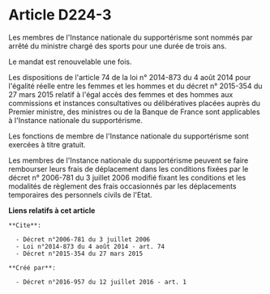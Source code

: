 # Article D224-3

Les membres de l'Instance nationale du supportérisme sont nommés par arrêté du ministre chargé des sports pour une durée de
trois ans. 

Le mandat est renouvelable une fois. 

Les 
dispositions de l'article 74 de la loi n° 2014-873 du 4 août 2014
pour l'égalité réelle entre les femmes et les hommes et du 
décret n° 2015-354 du 27 mars 2015
relatif à l'égal accès des femmes et des hommes aux commissions et instances consultatives ou délibératives placées auprès du
Premier ministre, des ministres ou de la Banque de France sont applicables à l'Instance nationale du supportérisme. 

Les fonctions de membre de l'Instance nationale du supportérisme sont exercées à titre gratuit. 

Les membres de l'Instance nationale du supportérisme peuvent se faire rembourser leurs frais de déplacement dans les
conditions fixées par le 
décret n° 2006-781 du 3 juillet 2006
modifié fixant les conditions et les modalités de règlement des frais occasionnés par les déplacements temporaires des
personnels civils de l'Etat.

**Liens relatifs à cet article**

	**Cite**:

	  - Décret n°2006-781 du 3 juillet 2006
	  - Loi n°2014-873 du 4 août 2014 - art. 74
	  - Décret n°2015-354 du 27 mars 2015

	**Créé par**:

	  - Décret n°2016-957 du 12 juillet 2016 - art. 1
